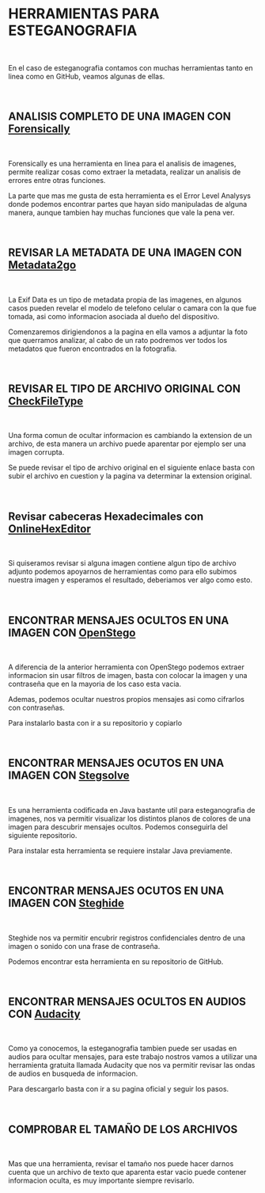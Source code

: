 # HERRAMIENTAS PARA ESTEGANOGRAFIA #

<br>

En el caso de esteganografia contamos con muchas herramientas tanto en linea como en GitHub, veamos algunas de ellas.

<br>

## ANALISIS COMPLETO DE UNA IMAGEN CON [Forensically](https://29a.ch/photo-forensics/) ##

<br>

Forensically es una herramienta en linea para el analisis de imagenes, permite realizar cosas como extraer la metadata, realizar un analisis de errores entre otras funciones.

La parte que mas me gusta de esta herramienta es el Error Level Analysys donde podemos encontrar partes que hayan sido manipuladas de alguna manera, aunque tambien hay muchas funciones que vale la pena ver.

<br>

## REVISAR LA METADATA DE UNA IMAGEN CON [Metadata2go](https://www.metadata2go.com/) ##

<br>

La Exif Data es un tipo de metadata propia de las imagenes, en algunos casos pueden revelar el modelo de telefono celular o camara con la que fue tomada, asi como informacion asociada al dueño del dispositivo.

Comenzaremos dirigiendonos a la pagina	en ella vamos a adjuntar la foto que querramos analizar, al cabo de un rato podremos ver todos los metadatos que fueron encontrados en la fotografia.

<br>

## REVISAR EL TIPO DE ARCHIVO ORIGINAL CON [CheckFileType](https://www.checkfiletype.com/) ##

<br>

Una forma comun de ocultar informacion es cambiando la extension de un archivo, de esta manera un archivo puede aparentar por ejemplo ser una imagen corrupta.

Se puede revisar el tipo de archivo original en el siguiente enlace		basta con subir el archivo en cuestion y la pagina va determinar la extension original.


<br>

## Revisar cabeceras Hexadecimales con [OnlineHexEditor](https://www.onlinehexeditor.com/) ##

<br>

Si quiseramos revisar si alguna imagen contiene algun tipo de archivo adjunto podemos apoyarnos de herramientas como para ello subimos nuestra imagen y esperamos el resultado, deberiamos ver algo como esto.

<br>

## ENCONTRAR MENSAJES OCULTOS EN UNA IMAGEN CON [OpenStego](https://github.com/syvaidya/openstego/releases) ##

<br>

A diferencia de la anterior herramienta con OpenStego podemos extraer informacion sin usar filtros de imagen, basta con colocar la imagen y una contraseña que en la mayoria de los caso esta vacia.

Ademas, podemos ocultar nuestros propios mensajes asi como cifrarlos con contraseñas.

Para instalarlo basta con ir a su repositorio y copiarlo

<br>

## ENCONTRAR MENSAJES OCUTOS EN UNA IMAGEN CON [Stegsolve](https://github.com/eugenekolo/sec-tools/blob/master/stego/stegsolve/stegsolve/stegsolve.jar) ##

<br>

Es una herramienta codificada en Java bastante util para esteganografia de imagenes, nos va permitir visualizar los distintos planos de colores de una imagen para descubrir mensajes ocultos. Podemos conseguirla del siguiente repositorio.

Para instalar esta herramienta se requiere instalar Java previamente.

<br>

## ENCONTRAR MENSAJES OCUTOS EN UNA IMAGEN CON [Steghide](https://github.com/StefanoDeVuono/steghide.git) ##

<br>

Steghide nos va permitir encubrir registros confidenciales dentro de una imagen o sonido con una frase de contraseña.


Podemos encontrar esta herramienta en su repositorio de GitHub.

<br>

## ENCONTRAR MENSAJES OCULTOS EN AUDIOS CON [Audacity](https://www.audacityteam.org/download/linux/) ##

<br>

Como ya conocemos, la esteganografia tambien puede ser usadas en audios para ocultar mensajes, para este trabajo nostros vamos a utilizar una herramienta gratuita llamada Audacity que nos va permitir revisar las ondas de audios en busqueda de informacion.

Para descargarlo basta con ir a su pagina oficial y seguir los pasos.

<br>

## COMPROBAR EL TAMAÑO DE LOS ARCHIVOS ##

<br>

Mas que una herramienta, revisar el tamaño nos puede hacer darnos cuenta que un archivo de texto que aparenta estar vacio puede contener informacion oculta, es muy importante siempre revisarlo.

<br>